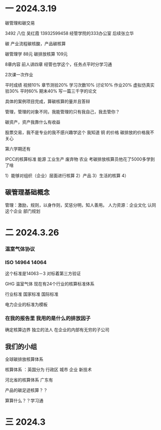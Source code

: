 # 一 2024.3.19

碳管理和碳交易

3492  八位
吴红霞 13932599458 经管学院的333办公室 后续张立华

碳		产业流程碳核酸，产品碳核算

碳管理学 88元  碳排放核算 109元

8章内容 前人讲四章 经管也学这个，任务点平时分学习通

2次课一次作业

平时成绩 视频10% 章节测验20% 学习次数10% 讨论10% 作业20% 虚拟仿真实验30% 平时60% 期末40% 写一篇三千字的论文

具体的案例项目完成，算碳核算的量并且答辩

管理，管理的对象不同，我能管理的只有我自己，我去管你？

碳资产，资产我靠什么有收益

股票交易，我不是专业的我不感兴趣学这个 我知道 铜 的价格 碳排放的价格我不关心

第六学期还有

IPCC的核算标准 能源 工业生产 废弃物 农业 考碳排放核算员他花了5000多学到了啥

1）能够对组织（企业）层面进行核算
2）产品
3）生活的核算
4）



## 碳管理基础概念

管理：激励，规则，以身作则，奖惩分明，知人善用。 人力资源：企业文化 认同这个企业 部门规划



# 二 2024.3.26 

### 温室气体协议

### ISO  14964 14064
这个标准是14063－3 对标着第三方验证

GHG 温室气体 现在有24个行业的核算标准体系

行业标准 国家标准 国际标准

电力企业的标准为模板

### 在我的报告里 我用的是什么的排放因子

确定核算边界 独立的法人 在企业的内部有无穷的子公司

## 我们的小组

全球碳排放核算体系

核算体系 ：英国分为 行政区 城市 企业 新技术

河北省的核算体系 广东有

产品的碳足迹核算？？

算算什么？？学习通






# 三 2024.3 






































































































































































  








































